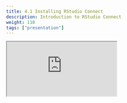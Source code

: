 ```yaml
---
title: 4.1 Installing RStudio Connect
description: Introduction to RStudio Connect
weight: 110
tags: ["presentation"]
---
```


<!-- source: <a href="https://colorado.rstudio.com/rsc/team-admin/install-connect" target="_blank">team-admin/install-connect</a> -->
<div class="xaringan-column">
  <div class="responsive-container-xaringan">
    <div class="animated-r-wrapper">
      <div class="animated-r-vertical">
        <div class="animated-r-circle"></div>
      </div>
      <div class="animated-r-diagonal"></div>
    </div>
    <iframe 
      src="https://colorado.rstudio.com/rsc/team-admin/install-connect" 
          gesture="media"  allow="encrypted-media" allowfullscreen
          scrolling="no">
    </iframe>
  </div>
</div>
